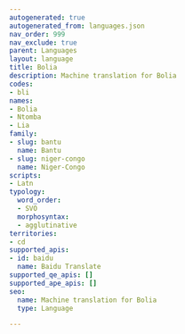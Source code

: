 ```yaml
---
autogenerated: true
autogenerated_from: languages.json
nav_order: 999
nav_exclude: true
parent: Languages
layout: language
title: Bolia
description: Machine translation for Bolia
codes:
- bli
names:
- Bolia
- Ntomba
- Lia
family:
- slug: bantu
  name: Bantu
- slug: niger-congo
  name: Niger-Congo
scripts:
- Latn
typology:
  word_order:
  - SVO
  morphosyntax:
  - agglutinative
territories:
- cd
supported_apis:
- id: baidu
  name: Baidu Translate
supported_qe_apis: []
supported_ape_apis: []
seo:
  name: Machine translation for Bolia
  type: Language

---
```


